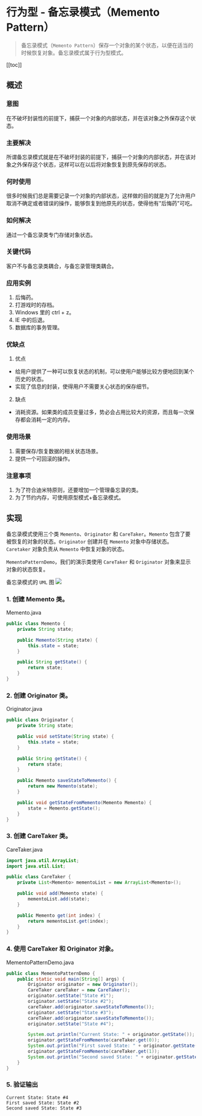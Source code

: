 # 行为型 - 备忘录模式（Memento Pattern）
> 备忘录模式（`Memento Pattern`）保存一个对象的某个状态，以便在适当的时候恢复对象。备忘录模式属于行为型模式。

[[toc]]
## 概述
### 意图 
在不破坏封装性的前提下，捕获一个对象的内部状态，并在该对象之外保存这个状态。

### 主要解决
所谓备忘录模式就是在不破坏封装的前提下，捕获一个对象的内部状态，并在该对象之外保存这个状态，这样可以在以后将对象恢复到原先保存的状态。

### 何时使用
很多时候我们总是需要记录一个对象的内部状态，这样做的目的就是为了允许用户取消不确定或者错误的操作，能够恢复到他原先的状态，使得他有"后悔药"可吃。

### 如何解决
通过一个备忘录类专门存储对象状态。

### 关键代码
客户不与备忘录类耦合，与备忘录管理类耦合。

### 应用实例
1. 后悔药。 
2. 打游戏时的存档。
3. Windows 里的 ctrl + z。 
4. IE 中的后退。 
5. 数据库的事务管理。

### 优缺点
1. 优点 
- 给用户提供了一种可以恢复状态的机制，可以使用户能够比较方便地回到某个历史的状态。 
- 实现了信息的封装，使得用户不需要关心状态的保存细节。

2. 缺点
- 消耗资源。如果类的成员变量过多，势必会占用比较大的资源，而且每一次保存都会消耗一定的内存。

### 使用场景
1. 需要保存/恢复数据的相关状态场景。 
2. 提供一个可回滚的操作。

### 注意事项 
1. 为了符合迪米特原则，还要增加一个管理备忘录的类。 
2. 为了节约内存，可使用原型模式+备忘录模式。

## 实现
备忘录模式使用三个类 `Memento`、`Originator` 和 `CareTaker`。`Memento` 包含了要被恢复的对象的状态。`Originator` 创建并在 `Memento` 对象中存储状态。`Caretaker` 对象负责从 `Memento` 中恢复对象的状态。

`MementoPatternDemo`，我们的演示类使用 `CareTaker` 和 `Originator` 对象来显示对象的状态恢复。

备忘录模式的 `UML` 图
![](https://cdn.jsdelivr.net/gh/janker0718/image_store@master/img/20220403215815.png)
### 1. 创建 Memento 类。

Memento.java
```java
public class Memento {
    private String state;

    public Memento(String state) {
        this.state = state;
    }

    public String getState() {
        return state;
    }
}
```
### 2. 创建 Originator 类。

Originator.java
```java
public class Originator {
    private String state;

    public void setState(String state) {
        this.state = state;
    }

    public String getState() {
        return state;
    }

    public Memento saveStateToMemento() {
        return new Memento(state);
    }

    public void getStateFromMemento(Memento Memento) {
        state = Memento.getState();
    }
}
```
### 3. 创建 CareTaker 类。

CareTaker.java
```java
import java.util.ArrayList;
import java.util.List;

public class CareTaker {
    private List<Memento> mementoList = new ArrayList<Memento>();

    public void add(Memento state) {
        mementoList.add(state);
    }

    public Memento get(int index) {
        return mementoList.get(index);
    }
}
```

### 4. 使用 CareTaker 和 Originator 对象。

MementoPatternDemo.java
```java
public class MementoPatternDemo {
    public static void main(String[] args) {
        Originator originator = new Originator();
        CareTaker careTaker = new CareTaker();
        originator.setState("State #1");
        originator.setState("State #2");
        careTaker.add(originator.saveStateToMemento());
        originator.setState("State #3");
        careTaker.add(originator.saveStateToMemento());
        originator.setState("State #4");

        System.out.println("Current State: " + originator.getState());
        originator.getStateFromMemento(careTaker.get(0));
        System.out.println("First saved State: " + originator.getState());
        originator.getStateFromMemento(careTaker.get(1));
        System.out.println("Second saved State: " + originator.getState());
    }
}
```
### 5. 验证输出

```shell
Current State: State #4
First saved State: State #2
Second saved State: State #3
```